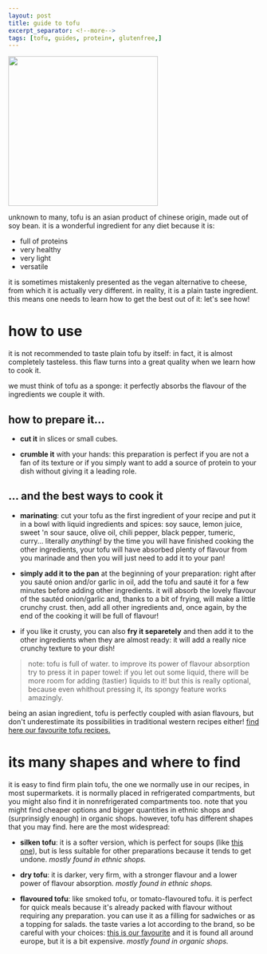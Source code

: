 ```yaml
---
layout: post
title: guide to tofu
excerpt_separator: <!--more-->
tags: [tofu, guides, protein+, glutenfree,]
---
```


 <img src="../../../images/tofu.jpg" width="300">
 
 
 <!--more-->
unknown to many, tofu is an asian product of chinese origin, made out of soy bean. it is a wonderful ingredient for any diet because it is:
- full of proteins
- very healthy
- very light
- versatile

it is sometimes mistakenly presented as the vegan alternative to cheese, from which it is actually very different. in reality, it is a plain taste ingredient. this means one needs to learn how to get the best out of it: let's see how!

# how to use
it is not recommended to taste plain tofu by itself: in fact, it is almost completely tasteless. this flaw turns into a great quality when we learn how to cook it.

we must think of tofu as a sponge: it perfectly absorbs the flavour of the ingredients we couple it with. 

## how to prepare it...

- **cut it** in slices or small cubes.
  
- **crumble it** with your hands: this preparation is perfect if you are not a fan of its texture or if you simply want to add a source of protein to your dish without giving it a leading role.


## ... and the best ways to cook it

- **marinating**: cut your tofu as the first ingredient of your recipe and put it in a bowl with liquid ingredients and spices: soy sauce, lemon juice, sweet 'n sour sauce, olive oil, chili pepper, black pepper, tumeric, curry... literally *anything*! by the time you will have finished cooking the other ingredients, your tofu will have absorbed plenty of flavour from you marinade and then you will just need to add it to your pan!
  
- **simply add it to the pan** at the beginning of your preparation: right after you sauté onion and/or garlic in oil, add the tofu and sauté it for a few minutes before adding other ingredients. it will absorb the lovely flavour of the sautéd onion/garlic and, thanks to a bit of frying, will make a little crunchy crust. then, add all other ingredients and, once again, by the end of the cooking it will be full of flavour!
  
- if you like it crusty, you can also **fry it separetely** and then add it to the other ingredients when they are almost ready: it will add a really nice crunchy texture to your dish!

> note: tofu is full of water. to improve its power of flavour absorption try to press it in paper towel: if you let out some liquid, there will be more room for adding (tastier) liquids to it! but this is really optional, because even whithout pressing it, its spongy feature works amazingly.

being an asian ingredient, tofu is perfectly coupled with asian flavours, but don't underestimate its possibilities in traditional western recipes either! [find here our favourite tofu recipes.](https://fagiolini.github.io/tags/tofu/)

# its many shapes and where to find

it is easy to find firm plain tofu, the one we normally use in our recipes, in most supermarkets. it is normally placed in refrigerated compartments, but you might also find it in nonrefrigerated compartments too. note that you might find cheaper options and bigger quantities in ethnic shops and (surprinsigly enough) in organic shops.  however, tofu has different shapes that you may find. here are the most widespread:

- **silken tofu**: it is a softer version, which is perfect for soups (like [this one](https://fagiolini.github.io/ramen/)), but is less suitable for other preparations because it tends to get undone. 
*mostly found in ethnic shops.*

- **dry tofu**: it is darker, very firm, with a stronger flavour and a lower power of flavour absorption. 
 *mostly found in ethnic shops.*

- **flavoured tofu**: like smoked tofu, or tomato-flavoured tofu. it is perfect for quick meals because it's already packed with flavour without requiring any preparation. you can use it as a filling for sadwiches or as a topping for salads. the taste varies a lot according to the brand, so be careful with your choices: [this is our favourite](https://www.taifun-tofu.de/en) and it is found all around europe, but it is a bit expensive.
*mostly found in organic shops.*